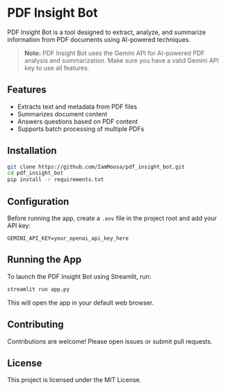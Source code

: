 # PDF Insight Bot

PDF Insight Bot is a tool designed to extract, analyze, and summarize information from PDF documents using AI-powered techniques.
> **Note:** PDF Insight Bot uses the Gemini API for AI-powered PDF analysis and summarization. Make sure you have a valid Gemini API key to use all features.

## Features

- Extracts text and metadata from PDF files
- Summarizes document content
- Answers questions based on PDF content
- Supports batch processing of multiple PDFs

## Installation

```bash
git clone https://github.com/IamMoosa/pdf_insight_bot.git
cd pdf_insight_bot
pip install -r requirements.txt
```

## Configuration

Before running the app, create a `.env` file in the project root and add your API key:

```
GEMINI_API_KEY=your_openai_api_key_here
```
## Running the App

To launch the PDF Insight Bot using Streamlit, run:

```bash
streamlit run app.py
```

This will open the app in your default web browser.

## Contributing

Contributions are welcome! Please open issues or submit pull requests.

## License

This project is licensed under the MIT License.